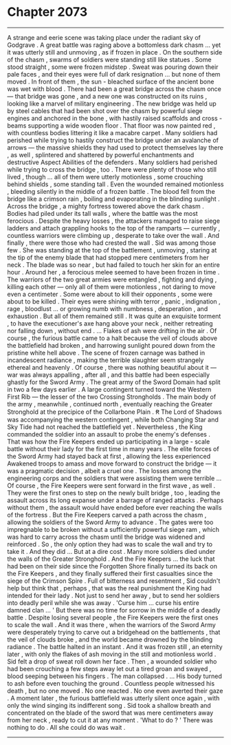 
# Chapter 2073


---

A strange and eerie scene was taking place under the radiant sky of Godgrave .
A great battle was raging above a bottomless dark chasm … yet it was utterly still and unmoving , as if frozen in place .
On the southern side of the chasm , swarms of soldiers were standing still like statues . Some stood straight , some were frozen midstep . Sweat was pouring down their pale faces , and their eyes were full of dark resignation … but none of them moved .
In front of them , the sun - bleached surface of the ancient bone was wet with blood . There had been a great bridge across the chasm once — that bridge was gone , and a new one was constructed on its ruins , looking like a marvel of military engineering .
The new bridge was held up by steel cables that had been shot over the chasm by powerful siege engines and anchored in the bone , with hastily raised scaffolds and cross - beams supporting a wide wooden floor .
That floor was now painted red , with countless bodies littering it like a macabre carpet . Many soldiers had perished while trying to hastily construct the bridge under an avalanche of arrows — the massive shields they had used to protect themselves lay there , as well , splintered and shattered by powerful enchantments and destructive Aspect Abilities of the defenders .
Many soldiers had perished while trying to cross the bridge , too . There were plenty of those who still lived , though … all of them were utterly motionless , some crouching behind shields , some standing tall . Even the wounded remained motionless , bleeding silently in the middle of a frozen battle .
The blood fell from the bridge like a crimson rain , boiling and evaporating in the blinding sunlight .
Across the bridge , a mighty fortress towered above the dark chasm . Bodies had piled under its tall walls , where the battle was the most ferocious . Despite the heavy losses , the attackers managed to raise siege ladders and attach grappling hooks to the top of the ramparts — currently , countless warriors were climbing up , desperate to take over the wall .
And finally , there were those who had crested the wall .
Sid was among those few .
She was standing at the top of the battlement , unmoving , staring at the tip of the enemy blade that had stopped mere centimeters from her neck .
The blade was so near , but had failed to touch her skin for an entire hour .
Around her , a ferocious melee seemed to have been frozen in time . The warriors of the two great armies were entangled , fighting and dying , killing each other — only all of them were motionless , not daring to move even a centimeter .
Some were about to kill their opponents , some were about to be killed . Their eyes were shining with terror , panic , indignation , rage , bloodlust … or growing numb with numbness , desperation , and exhaustion .
But all of them remained still .
It was quite an exquisite torment , to have the executioner's axe hang above your neck , neither retreating nor falling down , without end .
… Flakes of ash were drifting in the air .
Of course , the furious battle came to a halt because the veil of clouds above the battlefield had broken , and harrowing sunlight poured down from the pristine white hell above .
The scene of frozen carnage was bathed in incandescent radiance , making the terrible slaughter seem strangely ethereal and heavenly . Of course , there was nothing beautiful about it — war was always appalling , after all , and this battle had been especially ghastly for the Sword Army .
The great army of the Sword Domain had split in two a few days earlier . A large contingent turned toward the Western First Rib — the lesser of the two Crossing Strongholds . The main body of the army , meanwhile , continued north , eventually reaching the Greater Stronghold at the precipice of the Collarbone Plain . Ꞧ
The Lord of Shadows was accompanying the western contingent , while both Changing Star and Sky Tide had not reached the battlefield yet . Nevertheless , the King commanded the soldier into an assault to probe the enemy's defenses .
That was how the Fire Keepers ended up participating in a large - scale battle without their lady for the first time in many years .
The elite forces of the Sword Army had stayed back at first , allowing the less experienced Awakened troops to amass and move forward to construct the bridge — it was a pragmatic decision , albeit a cruel one . The losses among the engineering corps and the soldiers that were assisting them were terrible …
Of course , the Fire Keepers were sent forward in the first wave , as well .
They were the first ones to step on the newly built bridge , too , leading the assault across its long expanse under a barrage of ranged attacks .
Perhaps without them , the assault would have ended before ever reaching the walls of the fortress . But the Fire Keepers carved a path across the chasm , allowing the soldiers of the Sword Army to advance .
The gates were too impregnable to be broken without a sufficiently powerful siege ram , which was hard to carry across the chasm until the bridge was widened and reinforced . So , the only option they had was to scale the wall and try to take it .
And they did ...
But at a dire cost .
Many more soldiers died under the walls of the Greater Stronghold . And the Fire Keepers … the luck that had been on their side since the Forgotten Shore finally turned its back on the Fire Keepers , and they finally suffered their first casualties since the siege of the Crimson Spire .
Full of bitterness and resentment , Sid couldn't help but think that , perhaps , that was the real punishment the King had intended for their lady . Not just to send her away , but to send her soldiers into deadly peril while she was away .
'Curse him … curse his entire damned clan ... '
But there was no time for sorrow in the middle of a deadly battle . Despite losing several people , the Fire Keepers were the first ones to scale the wall .
And it was there , when the warriors of the Sword Army were desperately trying to carve out a bridgehead on the battlements , that the veil of clouds broke , and the world became drowned by the blinding radiance .
The battle halted in an instant .
And it was frozen still , an eternity later , with only the flakes of ash moving in the still and motionless world .
Sid felt a drop of sweat roll down her face .
Then , a wounded soldier who had been crouching a few steps away let out a tired groan and swayed , blood seeping between his fingers .
The man collapsed .
… His body turned to ash before even touching the ground .
Countless people witnessed his death , but no one moved . No one reacted . No one even averted their gaze .
A moment later , the furious battlefield was utterly silent once again , with only the wind singing its indifferent song .
Sid took a shallow breath and concentrated on the blade of the sword that was mere centimeters away from her neck , ready to cut it at any moment .
'What to do ? '
There was nothing to do .
All she could do was wait .

---

